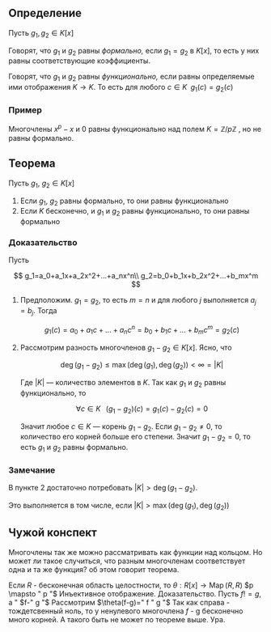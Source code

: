 ## Определение

Пусть $g_1,g_2\in K[x]$

Говорят, что $g_1$ и $g_2$ равны *формально,* если $g_1=g_2$ в $K[x]$, то есть у них равны соответствующие коэффициенты. 

Говорят, что $g_1$ и $g_2$ равны *функционально,* если равны определяемые ими отображения $K\rightarrow K$. То есть для любого $c\in K\;\; g_1(c)=g_2(c)$

### Пример

Многочлены $x^p-x$ и $0$ равны функционально над полем $K=\mathbb{Z}/p\mathbb{Z}$ , но не равны формально.

## Теорема

Пусть $g_1,~g_2\in K[x]$ 

1. Если $g_1,~g_2$ равны формально, то они равны функционально
2. Если $K$ бесконечно, и  $g_1$ и $g_2$ равны функционально, то они равны формально

### Доказательство

Пусть

$$
g_1=a_0+a_1x+a_2x^2+...+a_nx^n\\
g_2=b_0+b_1x+b_2x^2+...+b_mx^m
$$

1. Предположим. $g_1=g_2$, то есть $m=n$ и для любого $j$ выполняется $a_j=b_j$. Тогда
    
    $$
    g_1(c)=a_0+a_1c+...+a_nc^n=b_0+b_1c+...+b_mc^m=g_2(c)
    $$
    
2. Рассмотрим разность многочленов $g_1-g_2\in K[x]$. Ясно, что
    
    $$
    \deg(g_1-g_2)\leqslant \max\big(\deg(g_1),\,\deg(g_2)\big)<\infty=|K|
    $$
    
    Где $|K|$ — количество элементов в $K$. Так как $g_1$ и $g_2$ равны функционально, то
    
    $$
    \forall c\in K\;\;\;\big(g_1-g_2\big)(c)=g_1(c)-g_2(c)=0
    $$
    
    Значит любое $c\in K$ — корень $g_1-g_2$. Если ${g_1-g_2\neq 0}$, то количество его корней больше его степени. Значит $g_1-g_2=0$, то есть $g_1$ и $g_2$ равны формально. 
    

### Замечание

В пункте 2 достаточно потребовать $|K|>\deg(g_1-g_2)$.

Это выполняется в том числе, если $|K|>\max\big(\deg(g_1),\,\deg(g_2)\big)$

## Чужой конспект
Многочлены так же можно рассматривать как функции над кольцом. Но может ли такое случиться, что разным многочленам соответствует одна и та же функция? об этом говорит теорема.

Если $R$ - бесконечная область целостности, то
$\theta: R[x] \rightarrow \operatorname{Map}(R, R)$
$p \mapsto " p "$
Инъективное отображение.
Доказательство.
Пусть $f!=g$, а " $f-" g "$
Рассмотрим $\theta(f-g)=" f " g "$
Так как справа - тождетсвенный ноль, то у ненулевого многочлена $f$ - g бесконечно много корней. А такого быть не может по теореме выше. Уpa.
